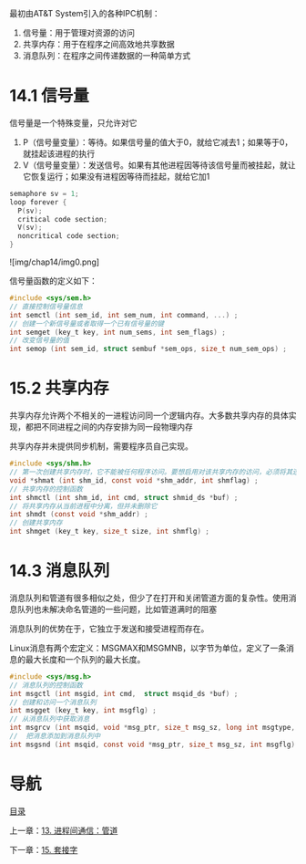 最初由AT&T System引入的各种IPC机制：

1. 信号量：用于管理对资源的访问
2. 共享内存：用于在程序之间高效地共享数据
3. 消息队列：在程序之间传递数据的一种简单方式

# 14.1 信号量

信号量是一个特殊变量，只允许对它

1. P（信号量变量）：等待。如果信号量的值大于0，就给它减去1；如果等于0，就挂起该进程的执行
2. V（信号量变量）：发送信号。如果有其他进程因等待该信号量而被挂起，就让它恢复运行；如果没有进程因等待而挂起，就给它加1

```c 
semaphore sv = 1;
loop forever {
  P(sv);
  critical code section;
  V(sv);
  noncritical code section;
}
```

![img/chap14/img0.png]

信号量函数的定义如下：

```c 
#include <sys/sem.h>
// 直接控制信号量信息
int semctl (int sem_id, int sem_num, int command, ...) ;
// 创建一个新信号量或者取得一个已有信号量的键
int semget (key_t key, int num_sems, int sem_flags) ;
// 改变信号量的值
int semop (int sem_id, struct sembuf *sem_ops, size_t num_sem_ops) ;
```

# 15.2 共享内存

共享内存允许两个不相关的一进程访问同一个逻辑内存。大多数共享内存的具体实现，都把不同进程之间的内存安排为同一段物理内存

共享内存并未提供同步机制，需要程序员自己实现。

```c 
#include <sys/shm.h>
// 第一次创建共享内存时，它不能被任何程序访问。要想启用对该共享内存的访问，必须将其连接到进程的一个地址空间中。这项工作由shmat完成
void *shmat (int shm_id, const void *shm_addr, int shmflag) ;
// 共享内存的控制函数
int shmctl (int shm_id, int cmd, struct shmid_ds *buf) ;
// 将共享内存从当前进程中分离，但并未删除它
int shmdt (const void *shm_addr) ;
// 创建共享内存
int shmget (key_t key, size_t size, int shmflg) ;
```

# 14.3 消息队列

消息队列和管道有很多相似之处，但少了在打开和关闭管道方面的复杂性。使用消息队列也未解决命名管道的一些问题，比如管道满时的阻塞

消息队列的优势在于，它独立于发送和接受进程而存在。

Linux消息有两个宏定义：MSGMAX和MSGMNB，以字节为单位，定义了一条消息的最大长度和一个队列的最大长度。

```c 
#include <sys/msg.h>
// 消息队列的控制函数
int msgctl (int msgid, int cmd,  struct msqid_ds *buf) ;
// 创建和访问一个消息队列
int msgget (key_t key, int msgflg) ;
// 从消息队列中获取消息
int msgrcv (int msqid, void *msg_ptr, size_t msg_sz, long int msgtype, int msgflg) ;
//  把消息添加到消息队列中
int msgsnd (int msqid, const void *msg_ptr, size_t msg_sz, int msgflg) ;
```

# 导航

[目录](README.md)

上一章：[13. 进程间通信：管道](进程间通信：管道.md)

下一章：[15. 套接字](套接字.md)
